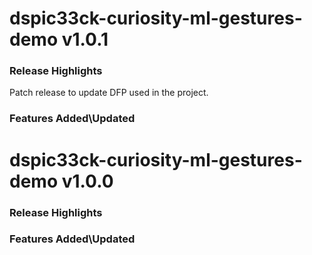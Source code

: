 # dspic33ck-curiosity-ml-gestures-demo v1.0.1
### Release Highlights

Patch release to update DFP used in the project.

### Features Added\Updated

# dspic33ck-curiosity-ml-gestures-demo v1.0.0
### Release Highlights



### Features Added\Updated



